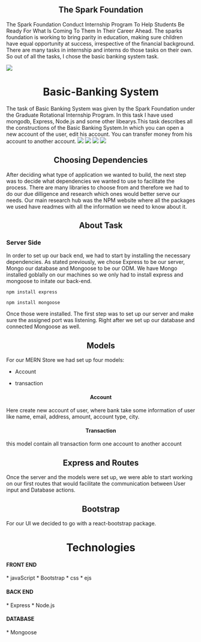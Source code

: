 <h2 align="center"> The Spark Foundation </h2>
<p>
The Spark Foundation Conduct Internship Program To Help Students Be Ready For What Is Coming To Them In Their Career Ahead. The sparks foundation
is working to bring parity in education, making sure children have equal opportunity at success, irrespective of the financial background.
There are many tasks in internship and interns do those tasks on their own. So out of all the tasks, I chose the basic banking system task.
</p>
<img src="https://user-images.githubusercontent.com/79646451/127735510-8d9c6cb3-8cea-4529-a2bb-45bf9b83baaf.png">

<h1 align="center"> Basic-Banking System </h1>
<p>
     The task of Basic Banking System was given by the Spark Foundation under the Graduate Rotational Internship Program.
     In this task I have used mongodb, Express, Node.js and some other libearys.This task describes all the constructions
     of the Basic Banking System.In which you can open a new account of the user, edit his account. 
     You can transfer money from his account to another account.
     <img src="https://user-images.githubusercontent.com/79646451/127738473-623992ce-bc92-4a8a-9f15-f6cc012f1815.png">
     <img src="https://user-images.githubusercontent.com/79646451/127738478-7d8cee02-ebdd-4b12-b45e-63a32ff414ee.png">
     <img src="https://user-images.githubusercontent.com/79646451/127738496-2bcdd664-4d92-439d-96a5-613a2e814b42.png">
     <img src="https://user-images.githubusercontent.com/79646451/127738503-0ce33f1b-a5f2-40f4-b6e7-26d7b9b9a190.png">
</p>

<h2 align="center"> Choosing Dependencies </h2>
<p>After deciding what type of application we wanted to build, the next step was to decide what dependencies we wanted to use to facilitate the process. There are many libraries to choose from and therefore we had to do our due dilligence and research which ones would better serve our needs. Our main research hub was the NPM website where all the packages we used have readmes with all the information we need to know about it.
</p>

<h2 align="center"> About Task </h2>
<p>

</p>
<h3> Server Side </h3>
<p>
In order to set up our back end, we had to start by installing the necessary dependencies.
As stated previously, we chose Express to be our server, Mongo our database and Mongoose to be our ODM. We have Mongo installed goblally on our machines so we only had to install express and mongoose to initate our back-end.
     
```
npm install express
```

```
npm install mongoose
```
     
Once those were installed. The first step was to set up our server and make sure the assigned port was listening. Right after we set up our database and connected Mongoose as well.
</p>

<p>
<h2 align="center">Models</h2>

For our MERN Store we had set up four models:

* Account

* transaction

<h4 align="center">Account </h4>
Here create new account of user, where bank take some information of user like name, email, address, amount, account type, city.


<h4 align="center">Transaction </h4>
this model contain all transaction form  one account to another account

<h2 align="center">Express and Routes</h2>
Once the server and the models were set up, we were able to start working on our first routes that would facilitate the communication between User input and Database actions.


<h2 align="center">Bootstrap</h2>

For our UI we decided to go with a react-bootstrap package.
<p>


<h1 align="center">Technologies</h1>
<p>
 <h4> FRONT END </h4>
* javaScript
* Bootstrap
* css
* ejs
   
<h4> BACK END </h4>   
* Express
* Node.js

<h4> DATABASE </h4>
* Mongoose
</p>



